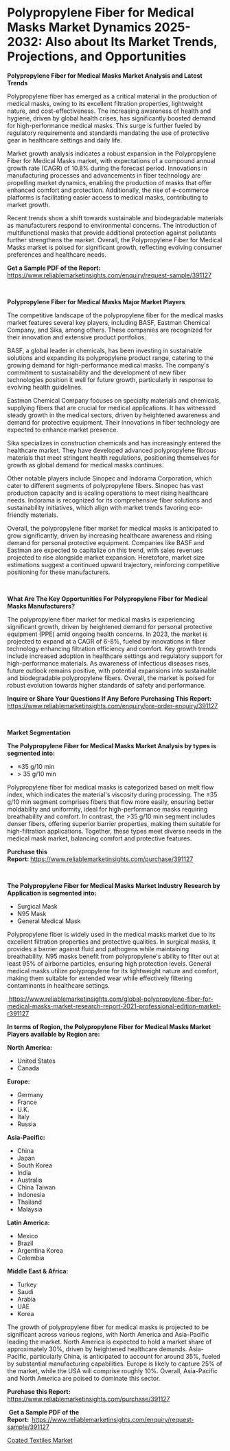 <p><h1>Polypropylene Fiber for Medical Masks Market Dynamics 2025-2032: Also about Its Market Trends, Projections, and Opportunities</h1></p><p><strong>Polypropylene Fiber for Medical Masks Market Analysis and Latest Trends</strong></p>
<p><p>Polypropylene fiber has emerged as a critical material in the production of medical masks, owing to its excellent filtration properties, lightweight nature, and cost-effectiveness. The increasing awareness of health and hygiene, driven by global health crises, has significantly boosted demand for high-performance medical masks. This surge is further fueled by regulatory requirements and standards mandating the use of protective gear in healthcare settings and daily life.</p><p>Market growth analysis indicates a robust expansion in the Polypropylene Fiber for Medical Masks market, with expectations of a compound annual growth rate (CAGR) of 10.8% during the forecast period. Innovations in manufacturing processes and advancements in fiber technology are propelling market dynamics, enabling the production of masks that offer enhanced comfort and protection. Additionally, the rise of e-commerce platforms is facilitating easier access to medical masks, contributing to market growth.</p><p>Recent trends show a shift towards sustainable and biodegradable materials as manufacturers respond to environmental concerns. The introduction of multifunctional masks that provide additional protection against pollutants further strengthens the market. Overall, the Polypropylene Fiber for Medical Masks market is poised for significant growth, reflecting evolving consumer preferences and healthcare needs.</p></p>
<p><strong>Get a Sample PDF of the Report:&nbsp;</strong> <a href="https://www.reliablemarketinsights.com/enquiry/request-sample/391127?utm_campaign=1948&utm_medium=2&utm_source=Github&utm_content=ia&utm_term=16012025&utm_id=polypropylene-fiber-for-medical-masks">https://www.reliablemarketinsights.com/enquiry/request-sample/391127</a></p>
<p>&nbsp;</p>
<p><strong>Polypropylene Fiber for Medical Masks Major Market Players</strong></p>
<p><p>The competitive landscape of the polypropylene fiber for the medical masks market features several key players, including BASF, Eastman Chemical Company, and Sika, among others. These companies are recognized for their innovation and extensive product portfolios.</p><p>BASF, a global leader in chemicals, has been investing in sustainable solutions and expanding its polypropylene product range, catering to the growing demand for high-performance medical masks. The company's commitment to sustainability and the development of new fiber technologies position it well for future growth, particularly in response to evolving health guidelines.</p><p>Eastman Chemical Company focuses on specialty materials and chemicals, supplying fibers that are crucial for medical applications. It has witnessed steady growth in the medical sectors, driven by heightened awareness and demand for protective equipment. Their innovations in fiber technology are expected to enhance market presence.</p><p>Sika specializes in construction chemicals and has increasingly entered the healthcare market. They have developed advanced polypropylene fibrous materials that meet stringent health regulations, positioning themselves for growth as global demand for medical masks continues.</p><p>Other notable players include Sinopec and Indorama Corporation, which cater to different segments of polypropylene fibers. Sinopec has vast production capacity and is scaling operations to meet rising healthcare needs. Indorama is recognized for its comprehensive fiber solutions and sustainability initiatives, which align with market trends favoring eco-friendly materials.</p><p>Overall, the polypropylene fiber market for medical masks is anticipated to grow significantly, driven by increasing healthcare awareness and rising demand for personal protective equipment. Companies like BASF and Eastman are expected to capitalize on this trend, with sales revenues projected to rise alongside market expansion. Heretofore, market size estimations suggest a continued upward trajectory, reinforcing competitive positioning for these manufacturers.</p></p>
<p>&nbsp;</p>
<p><strong>What Are The Key Opportunities For Polypropylene Fiber for Medical Masks Manufacturers?</strong></p>
<p><p>The polypropylene fiber market for medical masks is experiencing significant growth, driven by heightened demand for personal protective equipment (PPE) amid ongoing health concerns. In 2023, the market is projected to expand at a CAGR of 6-8%, fueled by innovations in fiber technology enhancing filtration efficiency and comfort. Key growth trends include increased adoption in healthcare settings and regulatory support for high-performance materials. As awareness of infectious diseases rises, future outlook remains positive, with potential expansions into sustainable and biodegradable polypropylene fibers. Overall, the market is poised for robust evolution towards higher standards of safety and performance.</p></p>
<p><strong>Inquire or Share Your Questions If Any Before Purchasing This Report:</strong> <a href="https://www.reliablemarketinsights.com/enquiry/pre-order-enquiry/391127?utm_campaign=1948&utm_medium=2&utm_source=Github&utm_content=ia&utm_term=16012025&utm_id=polypropylene-fiber-for-medical-masks">https://www.reliablemarketinsights.com/enquiry/pre-order-enquiry/391127</a></p>
<p>&nbsp;</p>
<p><strong>Market Segmentation</strong></p>
<p><strong>The Polypropylene Fiber for Medical Masks Market Analysis by types is segmented into:</strong></p>
<p><ul><li>≤35 g/10 min</li><li>> 35 g/10 min</li></ul></p>
<p><p>Polypropylene fiber for medical masks is categorized based on melt flow index, which indicates the material's viscosity during processing. The ≤35 g/10 min segment comprises fibers that flow more easily, ensuring better moldability and uniformity, ideal for high-performance masks requiring breathability and comfort. In contrast, the >35 g/10 min segment includes denser fibers, offering superior barrier properties, making them suitable for high-filtration applications. Together, these types meet diverse needs in the medical mask market, balancing comfort and protective features.</p></p>
<p><strong>Purchase this Report:&nbsp;</strong><a href="https://www.reliablemarketinsights.com/purchase/391127?utm_campaign=1948&utm_medium=2&utm_source=Github&utm_content=ia&utm_term=16012025&utm_id=polypropylene-fiber-for-medical-masks">https://www.reliablemarketinsights.com/purchase/391127</a></p>
<p>&nbsp;</p>
<p><strong>The Polypropylene Fiber for Medical Masks Market Industry Research by Application is segmented into:</strong></p>
<p><ul><li>Surgical Mask</li><li>N95 Mask</li><li>General Medical Mask</li></ul></p>
<p><p>Polypropylene fiber is widely used in the medical masks market due to its excellent filtration properties and protective qualities. In surgical masks, it provides a barrier against fluid and pathogens while maintaining breathability. N95 masks benefit from polypropylene's ability to filter out at least 95% of airborne particles, ensuring high protection levels. General medical masks utilize polypropylene for its lightweight nature and comfort, making them suitable for extended wear while effectively filtering contaminants in healthcare settings.</p></p>
<p><a href="https://www.reliablemarketinsights.com/global-polypropylene-fiber-for-medical-masks-market-research-report-2021-professional-edition-market-r391127?utm_campaign=1948&utm_medium=2&utm_source=Github&utm_content=ia&utm_term=16012025&utm_id=polypropylene-fiber-for-medical-masks">&nbsp;https://www.reliablemarketinsights.com/global-polypropylene-fiber-for-medical-masks-market-research-report-2021-professional-edition-market-r391127</a></p>
<p><strong>In terms of Region, the Polypropylene Fiber for Medical Masks Market Players available by Region are:</strong></p>
<p>
    <p> <strong> North America: </strong>
        <ul>
            <li>United States</li>
            <li>Canada</li>
        </ul>
        </p> 
    <p> <strong> Europe: </strong>
        <ul>
            <li>Germany</li>
            <li>France</li>
            <li>U.K.</li>
            <li>Italy</li>
            <li>Russia</li>
        </ul>
        </p> 
    <p> <strong> Asia-Pacific: </strong>
        <ul>
            <li>China</li>
            <li>Japan</li>
            <li>South Korea</li>
            <li>India</li>
            <li>Australia</li>
            <li>China Taiwan</li>
            <li>Indonesia</li>
            <li>Thailand</li>
            <li>Malaysia</li>
        </ul>
        </p> 
    <p> <strong> Latin America: </strong>
        <ul>
            <li>Mexico</li>
            <li>Brazil</li>
            <li>Argentina Korea</li>
            <li>Colombia</li>
        </ul>
        </p> 
    <p> <strong> Middle East & Africa: </strong>
        <ul>
            <li>Turkey</li>
            <li>Saudi</li>
            <li>Arabia</li>
            <li>UAE</li>
            <li>Korea</li>
        </ul>
    </p>
    </p>
<p><p>The growth of polypropylene fiber for medical masks is projected to be significant across various regions, with North America and Asia-Pacific leading the market. North America is expected to hold a market share of approximately 30%, driven by heightened healthcare demands. Asia-Pacific, particularly China, is anticipated to account for around 35%, fueled by substantial manufacturing capabilities. Europe is likely to capture 25% of the market, while the USA will comprise roughly 10%. Overall, Asia-Pacific and North America are poised to dominate this sector.</p></p>
<p><strong>Purchase this Report: </strong><a href="https://www.reliablemarketinsights.com/purchase/391127?utm_campaign=1948&utm_medium=2&utm_source=Github&utm_content=ia&utm_term=16012025&utm_id=polypropylene-fiber-for-medical-masks">https://www.reliablemarketinsights.com/purchase/391127</a></p>
<p>&nbsp;<strong>Get a Sample PDF of the Report:&nbsp;&nbsp;</strong><a href="https://www.reliablemarketinsights.com/enquiry/request-sample/391127?utm_campaign=1948&utm_medium=2&utm_source=Github&utm_content=ia&utm_term=16012025&utm_id=polypropylene-fiber-for-medical-masks">https://www.reliablemarketinsights.com/enquiry/request-sample/391127</a></p>
<p><strong></strong></p>
<p><p><a href="https://github.com/rahu1506/Market-Research-Report-List-6/blob/main/coated-textiles-market.md?utm_campaign=1948&utm_medium=2&utm_source=Github&utm_content=ia&utm_term=16012025&utm_id=polypropylene-fiber-for-medical-masks">Coated Textiles Market</a></p></p>